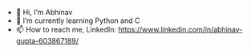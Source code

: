 - 👋 Hi, I’m Abhinav
- 🌱 I’m currently learning Python and C
- 📫 How to reach me, LinkedIn: https://www.linkedin.com/in/abhinav-gupta-603867189/

<!---
abhinavvvgupta/abhinavvvgupta is a ✨ special ✨ repository because its `README.md` (this file) appears on your GitHub profile.
You can click the Preview link to take a look at your changes.
--->
